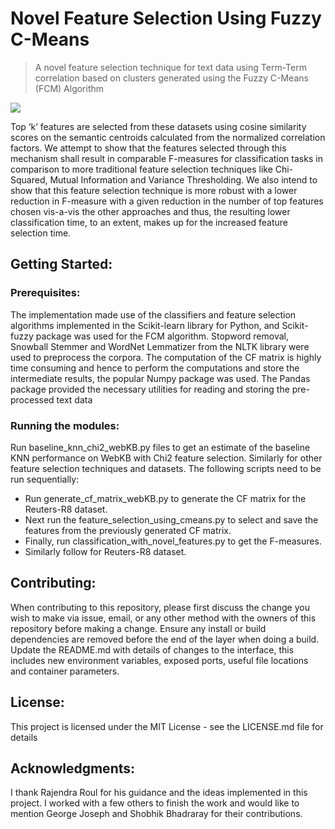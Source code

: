 # Novel Feature Selection Using Fuzzy C-Means
> A novel feature selection technique for text data using Term-Term correlation based on clusters generated using the Fuzzy C-Means (FCM) Algorithm 

![](https://raw.githubusercontent.com/achyudhk/FCM-Feature-Selection/master/doc/accuracy_results.png)

Top ‘k’ features are selected from these datasets using cosine similarity scores on the semantic centroids calculated from the normalized correlation factors. We attempt to show that the features selected through this mechanism shall result in comparable F-measures for classification tasks in comparison to more traditional feature selection techniques like Chi-Squared, Mutual Information and Variance Thresholding. We also intend to show that this feature selection technique is more robust with a lower reduction in F-measure with a given reduction in the number of top features chosen vis-a-vis the other approaches and thus, the resulting lower classification time, to an extent, makes up for the increased feature selection time.


## Getting Started:

### Prerequisites:
The implementation made use of the classifiers and feature selection algorithms implemented in the Scikit-learn library for Python, and Scikit-fuzzy package was used for the FCM algorithm. Stopword removal, Snowball Stemmer and WordNet Lemmatizer from the NLTK library were used to preprocess the corpora. The computation of the CF matrix is highly time consuming and hence to perform the computations and store the intermediate results, the popular Numpy package was used. The Pandas package provided the necessary utilities for reading and storing the pre-processed text data

### Running the modules:
Run baseline_knn_chi2_webKB.py files to get an estimate of the baseline KNN performance on WebKB with Chi2 feature selection. Similarly for other feature selection techniques and datasets. The following scripts need to be run sequentially:
* Run generate_cf_matrix_webKB.py to generate the CF matrix for the Reuters-R8 dataset.
* Next run the feature_selection_using_cmeans.py to select and save the features from the previously generated CF matrix.
* Finally, run classification_with_novel_features.py to get the F-measures.
* Similarly follow for Reuters-R8 dataset.

## Contributing:
When contributing to this repository, please first discuss the change you wish to make via issue, email, or any other method with the owners of this repository before making a change. Ensure any install or build dependencies are removed before the end of the layer when doing a build. Update the README.md with details of changes to the interface, this includes new environment variables, exposed ports, useful file locations and container parameters.

## License:
This project is licensed under the MIT License - see the LICENSE.md file for details

## Acknowledgments:
I thank Rajendra Roul for his guidance and the ideas implemented in this project. I worked with a few others to finish the work and would like to mention George Joseph and Shobhik Bhadraray for their contributions.
